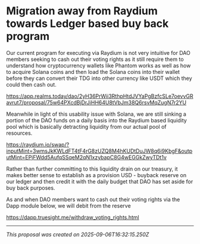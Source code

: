 # Migration away from Raydium towards Ledger based buy back program

Our current program for executing via Raydium is not very intuitive for DAO members seeking to cash out their voting rights as it still require them to understand how cryptocurrency wallets like Phantom works as well as how to acquire Solana coins and then load the Solana coins into their wallet before they can convert their TDG into other currency like USDT which they could then cash out.

https://app.realms.today/dao/2yH36PrWii3RthpHtdJVYaPgBzfcSLe7oevvGRavrut7/proposal/75w64PXcdBjDrJiHH64U8tVbJm38Q6rsvMqZugN7r2YU

Meanwhile in light of this usability issue with Solana, we are still sinking a portion of the DAO funds on a daily basis into the Raydium based liquidity pool which is basically detracting liquidity from our actual pool of resources.

https://raydium.io/swap/?inputMint=3wmsJkKWLdFT4tF4rG8zUZQ8M4hKUDtDuJW8q6i9KbgF&outputMint=EPjFWdd5AufqSSqeM2qN1xzybapC8G4wEGGkZwyTDt1v

Rather than further committing to this liquidity drain on our treasury, it makes better sense to establish as a provision USD - buyback reserve on our ledger and then credit it with the daily budget that DAO has set aside for buy back purposes.

As and when DAO members want to cash out their voting rights via the Dapp module below, we will debit from the reserve

https://dapp.truesight.me/withdraw_voting_rights.html

---

*This proposal was created on 2025-09-06T16:32:15.250Z*